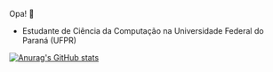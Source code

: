 
<!---
Thilons/Thilons is a ✨ special ✨ repository because its `README.md` (this file) appears on your GitHub profile.
You can click the Preview link to take a look at your changes.
--->

Opa! 👋

* Estudante de Ciência da Computação na Universidade Federal do Paraná (UFPR)

[![Anurag's GitHub stats](https://github-readme-stats.vercel.app/api?username=Thilons)](https://github.com/anuraghazra/github-readme-stats)
